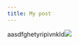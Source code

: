 ```yaml
---
title: My post
---
```


aasdfghetyripivnkld![](/364404467_268437619232928_1251366509276833990_n.jpg)
